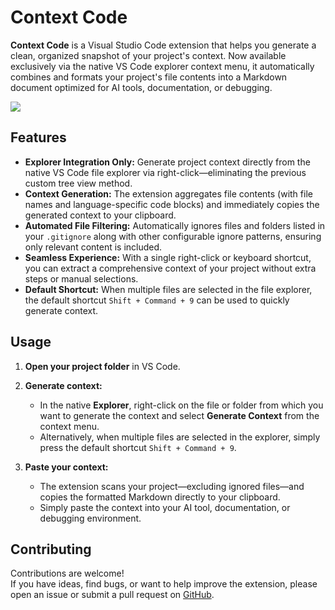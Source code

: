# Context Code

**Context Code** is a Visual Studio Code extension that helps you generate a clean, organized snapshot of your project's context. Now available exclusively via the native VS Code explorer context menu, it automatically combines and formats your project's file contents into a Markdown document optimized for AI tools, documentation, or debugging.

![](https://imgur.com/4URaTzn.gif)

## Features

- **Explorer Integration Only:** Generate project context directly from the native VS Code file explorer via right-click—eliminating the previous custom tree view method.
- **Context Generation:** The extension aggregates file contents (with file names and language-specific code blocks) and immediately copies the generated context to your clipboard.
- **Automated File Filtering:** Automatically ignores files and folders listed in your `.gitignore` along with other configurable ignore patterns, ensuring only relevant content is included.
- **Seamless Experience:** With a single right-click or keyboard shortcut, you can extract a comprehensive context of your project without extra steps or manual selections.
- **Default Shortcut:** When multiple files are selected in the file explorer, the default shortcut `Shift + Command + 9` can be used to quickly generate context.

## Usage

1. **Open your project folder** in VS Code.

2. **Generate context:**
   - In the native **Explorer**, right-click on the file or folder from which you want to generate the context and select **Generate Context** from the context menu.
   - Alternatively, when multiple files are selected in the explorer, simply press the default shortcut `Shift + Command + 9`.

3. **Paste your context:**
   - The extension scans your project—excluding ignored files—and copies the formatted Markdown directly to your clipboard.
   - Simply paste the context into your AI tool, documentation, or debugging environment.

## Contributing

Contributions are welcome!  
If you have ideas, find bugs, or want to help improve the extension, please open an issue or submit a pull request on [GitHub](https://github.com/andygeek/context-code).
